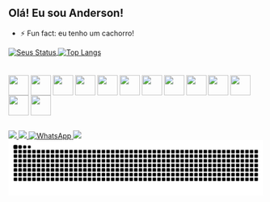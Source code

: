 ## Olá! Eu sou Anderson!

- ⚡ Fun fact: eu tenho um cachorro!

<div>
  <a href="https://github.com/andersonrrss">
    <img align="center" height="160em" src="https://github-readme-stats.vercel.app/api?username=andersonrrss&theme=tokyonight&show_icons=true" alt="Seus Status" />
  </a>
  <a href="https://github.com/andersonrrss">
    <img align="center" height="160em" src="https://github-readme-stats.vercel.app/api/top-langs/?username=andersonrrss&layout=compact&theme=tokyonight" alt="Top Langs" />
  </a>
</div>
<br>
<div style="display: inline-block; margin-top: 20px;">
  <img align="center" height="40px" width="40px" src="https://cdn.jsdelivr.net/gh/devicons/devicon@latest/icons/python/python-original.svg" />
  <img align="center" height="40px" width="40px" src="https://cdn.jsdelivr.net/gh/devicons/devicon@latest/icons/nodejs/nodejs-original.svg" />
  <img align="center" height="40px" width="40px" src="https://cdn.jsdelivr.net/gh/devicons/devicon@latest/icons/javascript/javascript-original.svg"/>
  <img align="center" height="40px" width="40px" src="https://cdn.jsdelivr.net/gh/devicons/devicon@latest/icons/typescript/typescript-original.svg" />
  <img align="center" height="40px" width="40px" src="https://cdn.jsdelivr.net/gh/devicons/devicon@latest/icons/html5/html5-original.svg"/>
  <img align="center" height="40px" width="40px" src="https://cdn.jsdelivr.net/gh/devicons/devicon@latest/icons/css3/css3-original.svg"/>
  <img align="center" height="40px" width="40px" src="https://cdn.jsdelivr.net/gh/devicons/devicon@latest/icons/vuejs/vuejs-original.svg" />
  <img align="center" height="40px" width="40px" src="https://cdn.jsdelivr.net/gh/devicons/devicon@latest/icons/c/c-original.svg">
  <img align="center" height="40px" width="40px" src="https://cdn.jsdelivr.net/gh/devicons/devicon@latest/icons/cplusplus/cplusplus-original.svg" />
  <img align="center" height="40px" width="40px" src="https://cdn.jsdelivr.net/gh/devicons/devicon@latest/icons/csharp/csharp-original.svg"/>
  <img align="center" height="40px" width="40px" src="https://cdn.jsdelivr.net/gh/devicons/devicon@latest/icons/tailwindcss/tailwindcss-original.svg"/>
  <img align="center" height="40px" width="40px" src="https://cdn.jsdelivr.net/gh/devicons/devicon@latest/icons/sqlite/sqlite-original.svg" />
  <img align="center" height="40px" width="40px" src="https://cdn.jsdelivr.net/gh/devicons/devicon@latest/icons/flask/flask-original.svg">
</div>

  ##

  <div> 
  <a href="https://instagram.com/andersonrrss" target="_blank">
    <img src="https://img.shields.io/badge/-Instagram-%23E4405F?style=for-the-badge&logo=instagram&logoColor=white" target="_blank">
  </a>
  <a href = "mailto:andersonrss122@hotmail.com">
    <img src="https://img.shields.io/badge/Gmail-D14836?style=for-the-badge&logo=gmail&logoColor=white" target="_blank">
  </a>
  <a href="https://wa.me/558486314847" target="_blank">
    <img src="https://img.shields.io/badge/-WhatsApp-%2325D366?style=for-the-badge&logo=whatsapp&logoColor=white" alt="WhatsApp">
  </a>
  <a target="_blank">
    <img src="https://img.shields.io/badge/-LinkedIn-%230077B5?style=for-the-badge&logo=linkedin&logoColor=white" target="_blank">
  </a> 
  
</div>

<picture>
  <source media="(prefers-color-scheme: dark)" srcset="https://raw.githubusercontent.com/andersonrrss/andersonrrss/output/github-contribution-grid-snake-dark.svg">
  <source media="(prefers-color-scheme: light)" srcset="https://raw.githubusercontent.com/andersonrrss/andersonrrss/output/github-contribution-grid-snake.svg">
  <img alt="github contribution grid snake animation" src="https://raw.githubusercontent.com/andersonrrss/andersonrrss/output/github-contribution-grid-snake.svg">
</picture>
